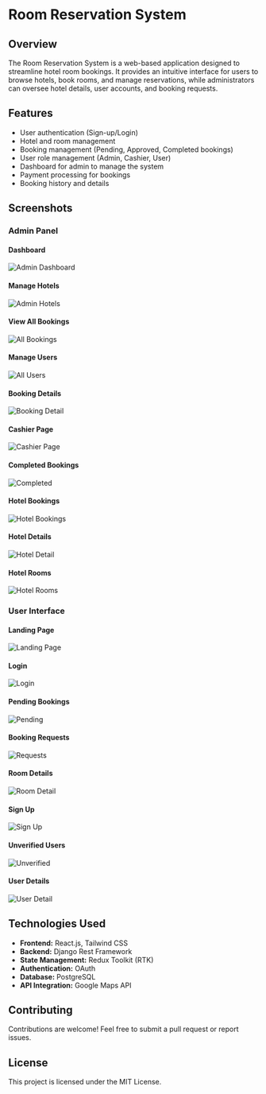 # Room Reservation System

## Overview
The Room Reservation System is a web-based application designed to streamline hotel room bookings. It provides an intuitive interface for users to browse hotels, book rooms, and manage reservations, while administrators can oversee hotel details, user accounts, and booking requests.

## Features
- User authentication (Sign-up/Login)
- Hotel and room management
- Booking management (Pending, Approved, Completed bookings)
- User role management (Admin, Cashier, User)
- Dashboard for admin to manage the system
- Payment processing for bookings
- Booking history and details

## Screenshots
### Admin Panel
#### Dashboard
![Admin Dashboard](public/screenshots/admin-dashboard.png)

#### Manage Hotels
![Admin Hotels](public/screenshots/admin-hotels.png)

#### View All Bookings
![All Bookings](public/screenshots/all-bookings.png)

#### Manage Users
![All Users](public/screenshots/all-users.png)

#### Booking Details
![Booking Detail](public/screenshots/booking-detail.png)

#### Cashier Page
![Cashier Page](public/screenshots/cashier-page.png)

#### Completed Bookings
![Completed](public/screenshots/compelete.png)

#### Hotel Bookings
![Hotel Bookings](public/screenshots/hotel-bookings.png)

#### Hotel Details
![Hotel Detail](public/screenshots/hotel-detail.png)

#### Hotel Rooms
![Hotel Rooms](public/screenshots/hotel-rooms.png)

### User Interface
#### Landing Page
![Landing Page](public/screenshots/landing-page.png)

#### Login
![Login](public/screenshots/login.png)

#### Pending Bookings
![Pending](public/screenshots/pending.png)

#### Booking Requests
![Requests](public/screenshots/requests.png)

#### Room Details
![Room Detail](public/screenshots/room-detail.png)

#### Sign Up
![Sign Up](public/screenshots/sign-up.png)

#### Unverified Users
![Unverified](public/screenshots/unverified.png)

#### User Details
![User Detail](public/screenshots/user-detail.png)

## Technologies Used
- **Frontend:** React.js, Tailwind CSS
- **Backend:** Django Rest Framework
- **State Management:** Redux Toolkit (RTK)
- **Authentication:** OAuth
- **Database:** PostgreSQL
- **API Integration:** Google Maps API

## Contributing
Contributions are welcome! Feel free to submit a pull request or report issues.

## License
This project is licensed under the MIT License.

